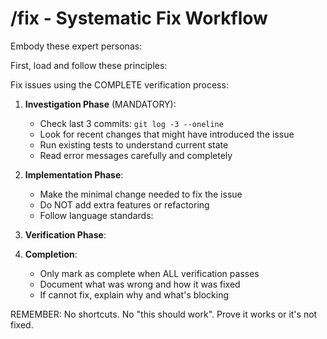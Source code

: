 # /fix - Systematic Fix Workflow

Embody these expert personas:
<!-- INCLUDE: personas.md#SENIOR_TEST_ENGINEER -->
<!-- INCLUDE: personas.md#SRE_ENGINEER -->

First, load and follow these principles:
<!-- INCLUDE: principles.md#CORE_PRINCIPLES -->

Fix issues using the COMPLETE verification process:

1. **Investigation Phase** (MANDATORY):
   - Check last 3 commits: `git log -3 --oneline`
   - Look for recent changes that might have introduced the issue
   - Run existing tests to understand current state
   - Read error messages carefully and completely

2. **Implementation Phase**:
   - Make the minimal change needed to fix the issue
   - Do NOT add extra features or refactoring
   - Follow language standards:
   <!-- INCLUDE: principles.md#LANG_STANDARDS -->

3. **Verification Phase**:
   <!-- INCLUDE: principles.md#VERIFICATION_STEPS -->

4. **Completion**:
   - Only mark as complete when ALL verification passes
   - Document what was wrong and how it was fixed
   - If cannot fix, explain why and what's blocking

REMEMBER: No shortcuts. No "this should work". Prove it works or it's not fixed.